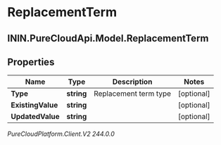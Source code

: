 # ReplacementTerm

## ININ.PureCloudApi.Model.ReplacementTerm

## Properties

|Name | Type | Description | Notes|
|------------ | ------------- | ------------- | -------------|
| **Type** | **string** | Replacement term type | [optional] |
| **ExistingValue** | **string** |  | [optional] |
| **UpdatedValue** | **string** |  | [optional] |



_PureCloudPlatform.Client.V2 244.0.0_
